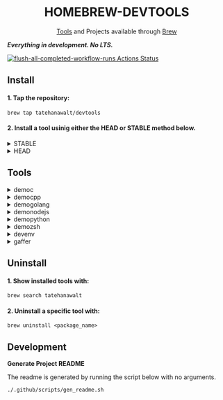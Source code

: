 <div align="center">

# HOMEBREW-DEVTOOLS #

[Tools](#Tools) and Projects available through [Brew](https://brew.sh/)

</div>

***Everything in development. No LTS.***

[![flush-all-completed-workflow-runs Actions Status](https://github.com/tatehanawalt/homebrew-devtools/workflows/flush-all-completed-workflow-runs/badge.svg)](https://github.com/tatehanawalt/homebrew-devtools/actions)

## Install ##

#### 1. Tap the repository: ####

```shell
brew tap tatehanawalt/devtools
```

#### 2. Install a tool usinig either the **HEAD** or **STABLE** method below. ####

<details>

<br>

<summary>STABLE</summary>

Install stable distribution with the standard brew install command:

```shell
brew install <package_name>
```

</details>

<details>

<br>

<summary>HEAD</summary>

Head deploys the latest code directly from the projects source. You will get the latest elements of the tools but the tools may contain bugs.

Install **HEAD** by adding the \`--HEAD\` flag in the install command just before the \`<package_name>\`. For example:

```shell
brew install --HEAD <package_name>
```

</details>

## Tools ##

<details>

<summary>democ</summary>

<br>

C cli built as part of the homebrew demo/dev tools project

**Install STABLE**

```shell
brew install democ
```

**Install HEAD**

```shell
brew install --HEAD democ
```

[democ source](https://github.com/tatehanawalt/th_sys/tree/main/democ)

<br>

</details>

<details>

<summary>democpp</summary>

<br>

C++ cli built as part of the homebrew demo/dev tools project

**Install STABLE**

```shell
brew install democpp
```

**Install HEAD**

```shell
brew install --HEAD democpp
```

[democpp source](https://github.com/tatehanawalt/th_sys/tree/main/democpp)

<br>

</details>

<details>

<summary>demogolang</summary>

<br>

golang cli built as part of the homebrew demo/dev tools project

**Install STABLE**

```shell
brew install demogolang
```

**Install HEAD**

```shell
brew install --HEAD demogolang
```

[demogolang source](https://github.com/tatehanawalt/th_sys/tree/main/demogolang)

<br>

</details>

<details>

<summary>demonodejs</summary>

<br>

nodejs cli built as part of the homebrew demo/dev tools project

**Install STABLE**

```shell
brew install demonodejs
```

**Install HEAD**

```shell
brew install --HEAD demonodejs
```

[demonodejs source](https://github.com/tatehanawalt/th_sys/tree/main/demonodejs)

<br>

</details>

<details>

<summary>demopython</summary>

<br>

python cli built as part of the homebrew demo/dev tools project

**Install STABLE**

```shell
brew install demopython
```

**Install HEAD**

```shell
brew install --HEAD demopython
```

[demopython source](https://github.com/tatehanawalt/th_sys/tree/main/demopython)

<br>

</details>

<details>

<summary>demozsh</summary>

<br>

zsh cli built as part of the homebrew demo/dev tools project

**Install STABLE**

```shell
brew install demozsh
```

**Install HEAD**

```shell
brew install --HEAD demozsh
```

[demozsh source](https://github.com/tatehanawalt/th_sys/tree/main/demozsh)

<br>

</details>

<details>

<summary>devenv</summary>

<br>

Configure a dev environment

**Install STABLE**

```shell
brew install devenv
```

**Install HEAD**

```shell
brew install --HEAD devenv
```

[devenv source](https://github.com/tatehanawalt/th_sys/tree/main/devenv)

<br>

</details>

<details>

<summary>gaffer</summary>

<br>

zsh cli built as part of the homebrew demo/dev tools project

**Install STABLE**

```shell
brew install gaffer
```

**Install HEAD**

```shell
brew install --HEAD gaffer
```

[gaffer source](https://github.com/tatehanawalt/th_sys/tree/main/gaffer)

<br>

</details>

## Uninstall ##

#### 1. Show installed tools with: ####

```shell
brew search tatehanawalt
```

#### 2. Uninstall a specific tool with: ####

```shell
brew uninstall <package_name>
```

## Development ##

**Generate Project README**

The readme is generated by running the script below with no arguments.

```shell
./.github/scripts/gen_readme.sh
```

